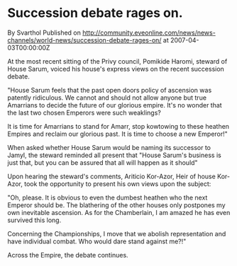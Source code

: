 # Succession debate rages on.
By Svarthol
Published on http://community.eveonline.com/news/news-channels/world-news/succession-debate-rages-on/ at 2007-04-03T00:00:00Z

At the most recent sitting of the Privy council, Pomikide Haromi, steward of House Sarum, voiced his house's express views on the recent succession debate.   
  
"House Sarum feels that the past open doors policy of ascension was patently ridiculous. We cannot and should not allow anyone but true Amarrians to decide the future of our glorious empire. It's no wonder that the last two chosen Emperors were such weaklings?  
  
It is time for Amarrians to stand for Amarr, stop kowtowing to these heathen Empires and reclaim our glorious past. It is time to choose a new Emperor!"  
  
When asked whether House Sarum would be naming its successor to Jamyl, the steward reminded all present that "House Sarum's business is just that, but you can be assured that all will happen as it should"  
  
Upon hearing the steward's comments, Ariticio Kor-Azor, Heir of house Kor-Azor, took the opportunity to present his own views upon the subject:  
  
"Oh, please. It is obvious to even the dumbest heathen who the next Emperor should be. The blathering of the other houses only postpones my own inevitable ascension. As for the Chamberlain, I am amazed he has even survived this long.  
  
Concerning the Championships, I move that we abolish representation and have individual combat. Who would dare stand against me?!"  
  
Across the Empire, the debate continues.

